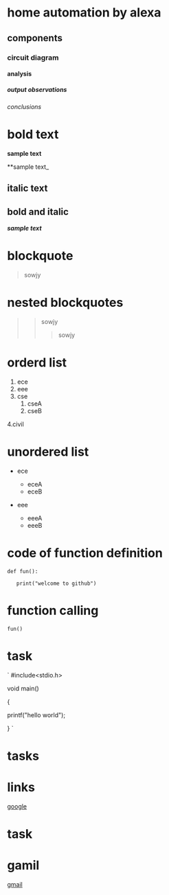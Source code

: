 # home automation by alexa
## components
### circuit diagram
#### analysis
##### output observations
###### conclusions

# bold text

**sample text**

**sample text_

## italic text
## bold and italic
**_sample text_**

# blockquote
> sowjy
# nested blockquotes
>> sowjy
>>> sowjy
# orderd list
1. ece
2. eee
3. cse
     1.  cseA
     2.  cseB

4.civil
# unordered list
- ece
   - eceA
    - eceB
   
- eee
    + eeeA
    + eeeB
# code of function definition
```
def fun():
   
   print("welcome to github")
```
# function calling
`
fun()
`
# task
`
#include<stdio.h>

void main()

{

printf("hello world");

}
`
# tasks
# links
[google](https://github.com/sowjanya46765/basic-linux-commnds/tree-save/main/README.m)
# task
# gamil
[gmail](https://mail.google.com)
